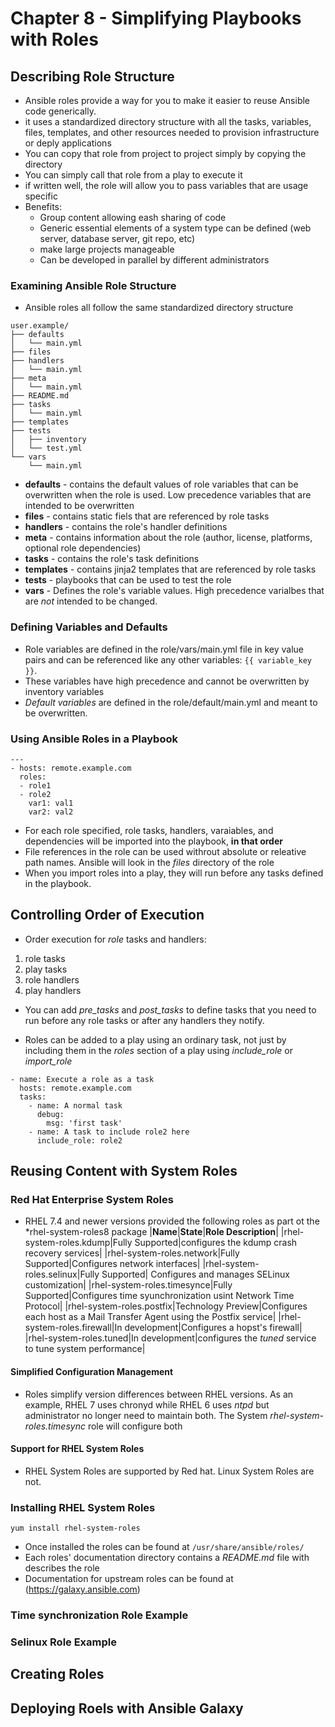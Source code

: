 # Chapter 8 - Simplifying Playbooks with Roles

## Describing Role Structure
* Ansible roles provide a way for you to make it easier to reuse Ansible code generically.
* it uses a standardized directory structure with all the tasks, variables, files, templates, and other resources needed to provision infrastructure or deply applications
* You can copy that role from project to project simply by copying the directory
* You can simply call that role from a play to execute it
* if written well, the role will allow you to pass variables that are usage specific
* Benefits:
  * Group content allowing eash sharing of code
  * Generic essential elements of a system type can be defined (web server, database server, git repo, etc)
  * make large projects manageable
  * Can be developed in parallel by different administrators
  
### Examining Ansible Role Structure
* Ansible roles all follow the same standardized directory structure
```
user.example/
├── defaults
│   └── main.yml
├── files
├── handlers
│   └── main.yml
├── meta
│   └── main.yml
├── README.md
├── tasks
│   └── main.yml
├── templates
├── tests
│   ├── inventory
│   └── test.yml
└── vars
    └── main.yml
```
* **defaults** - contains the default values of role variables that can be overwritten when the role is used.  Low precedence variables that are intended to be overwritten
* **files** - contains static fiels that are referenced by role tasks
* **handlers** - contains the role's handler definitions
* **meta** - contains information about the role (author, license, platforms, optional role dependencies)
* **tasks** - contains the role's task definitions
* **templates** - contains jinja2 templates that are referenced by role tasks
* **tests** - playbooks that can be used to test the role
* **vars** - Defines the role's variable values.  High precedence varialbes that are *not* intended to be changed.

### Defining Variables and Defaults
* Role variables are defined in the role/vars/main.yml file in key value pairs and can be referenced like any other variables:  `{{ variable_key }}`.
* These variables have high precedence and cannot be overwritten by inventory variables
* *Default variables* are defined in the role/default/main.yml and meant to be overwritten.

### Using Ansible Roles in a Playbook
```
---
- hosts: remote.example.com
  roles:
  - role1
  - role2
    var1: val1
	var2: val2
```
* For each role specified, role tasks, handlers, varaiables, and dependencies will be imported into the playbook, **in that order**
* File references in the role can be used withrout absolute or releative path names.  Ansible will look in the *files* directory of the role
* When you import roles into a play, they will run before any tasks defined in the playbook.

## Controlling Order of Execution
* Order execution for *role* tasks and handlers:
1. role tasks
2. play tasks
3. role handlers
4. play handlers

* You can add *pre_tasks* and *post_tasks* to define tasks that you need to run before any role tasks or after any handlers they notify.

* Roles can be added to a play using an ordinary task, not just by including them in the *roles* section of a play using *include_role* or *import_role*
```
- name: Execute a role as a task
  hosts: remote.example.com
  tasks:
    - name: A normal task
      debug:
        msg: 'first task'
    - name: A task to include role2 here
      include_role: role2
```

## Reusing Content with System Roles

### Red Hat Enterprise System Roles
* RHEL 7.4 and newer versions provided the following roles as part ot the *rhel-system-roles8 package
|**Name**|**State**|**Role Description**|
|rhel-system-roles.kdump|Fully Supported|configures the kdump crash recovery services|
|rhel-system-roles.network|Fully Supported|Configures network interfaces|
|rhel-system-roles.selinux|Fully Supported| Configures and manages SELinux customization|
|rhel-system-roles.timesynce|Fully Supported|Configures time syunchronization usint Network Time Protocol|
|rhel-system-roles.postfix|Technology Preview|Configures each host as a Mail Transfer Agent using the Postfix service|
|rhel-system-roles.firewall|In development|Configures a hopst's firewall|
|rhel-system-roles.tuned|In development|configures the *tuned* service to tune system performance|

#### Simplified Configuration Management
* Roles simplify version differences between RHEL versions.  As an example, RHEL 7 uses chronyd while RHEL 6 uses *ntpd* but administrator no longer need to maintain both.  The System *rhel-system-roles.timesync* role will configure both
#### Support for RHEL System Roles
* RHEL System Roles are supported by Red hat.  Linux System Roles are not.

### Installing RHEL System Roles
```
yum install rhel-system-roles
```
* Once installed the roles can be found at `/usr/share/ansible/roles/`
* Each roles' documentation directory contains a *README.md* file with describes the role
* Documentation for upstream roles can be found at (https://galaxy.ansible.com)

### Time synchronization Role Example

### Selinux Role Example

## Creating Roles

## Deploying Roels with Ansible Galaxy
